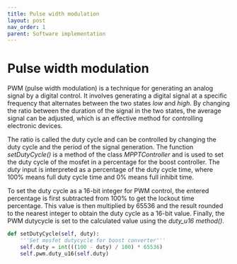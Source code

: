 ```yaml
---
title: Pulse width modulation
layout: post
nav_order: 1
parent: Software implementation
---
```


# Pulse width modulation

PWM (pulse width modulation) is a technique for generating an analog
signal by a digital control. It involves generating a digital signal at
a specific frequency that alternates between the two states *low* and
*high*. By changing the ratio between the duration of the signal in the
two states, the average signal can be adjusted, which is an effective
method for controlling electronic devices.

The ratio is called the duty
cycle and can be controlled by changing the duty cycle and the period of
the signal generation. The function *setDutyCycle()* is a method of the
class *MPPTController* and is used to set the duty cycle of the mosfet
in a percentage for the boost controller. The *duty* input is
interpreted as a percentage of the duty cycle time, where 100% means
full duty cycle time and 0% means full inhibit time. 

To set the duty
cycle as a 16-bit integer for PWM control, the entered percentage is
first subtracted from 100% to get the lockout time percentage. This
value is then multiplied by 65536 and the result rounded to the nearest
integer to obtain the duty cycle as a 16-bit value. Finally, the PWM
dutycycle is set to the calculated value using the *duty_u16 method()*.


```python
def setDutyCycle(self, duty):
    '''Set mosfet dutycycle for boost converter'''
    self.duty = int(((100 - duty) / 100) * 65536)
    self.pwm.duty_u16(self.duty)
```
